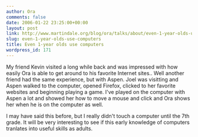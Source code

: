 ```yaml
---
author: Ora
comments: false
date: 2006-01-22 23:25:00+00:00
layout: post
link: http://www.martindale.org/blog/ora/talks/about/even-1-year-olds-use-computers
slug: even-1-year-olds-use-computers
title: Even 1-year olds use computers
wordpress_id: 171
---
```


My friend Kevin visited a long while back and was impressed with how easily Ora is able to get around to his favorite Internet sites.. Well another friend had the same experience, but with Aspen. Joel was visitting and Aspen walked to the computer, opened Firefox, clicked to her favorite websites and beginning playing a game. I've played on the computer with Aspen a lot and showed her how to move a mouse and click and Ora shows her when he is on the computer as well.   
  
I may have said this before, but I really didn't touch a computer until the 7th grade. It will be very interesting to see if this early knowledge of computers tranlates into useful skills as adults.
